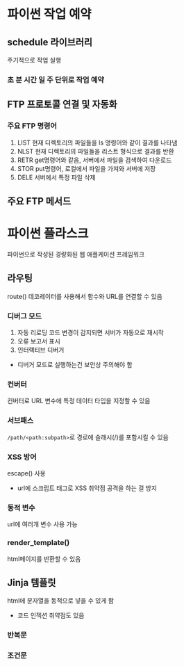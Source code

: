 # 파이썬 작업 예약

## schedule 라이브러리
주기적으로 작업 실행

### 초 분 시간 일 주 단위로 작업 예약

## FTP 프로토콜 연결 및 자동화

### 주요 FTP 명령어

1. LIST
현재 디렉토리의 파일들을 ls 명령어와 같이 결과를 나타냄
2. NLST
현재 디렉토리의 파일들을 리스트 형식으로 결과를 반환
3. RETR
get명령어와 같음, 서버에서 파일을 검색하여 다운로드
4. STOR
put명령어, 로컬에서 파일을 가져와 서버에 저장
5. DELE
서버에서 특정 파일 삭제

## 주요 FTP 메서드

# 파이썬 플라스크

파이썬으로 작성된 경량화된 웹 애플케이션 프레임워크

## 라우팅
route() 데코레이터를 사용해서 함수와 URL를 연결할 수 있음

### 디버그 모드

1. 자동 리로딩
코드 변경이 감지되면 서버가 자동으로 재시작
2. 오류 보고서 표시
3. 인터랙티브 디버거
* 디버거 모드로 실행하는건 보안상 주의해야 함

### 컨버터
컨버터로 URL 변수에 특정 데이터 타입을 지정할 수 있음

### 서브패스
`/path/<path:subpath>`로 경로에 슬래시(/)를 포함시킬 수 있음

### XSS 방어
escape() 사용
* url에 스크립트 태그로 XSS 취약점 공격을 하는 걸 방지

### 동적 변수
url에 여러개 변수 사용 가능

### render_template()
html페이지를 반환할 수 있음

## Jinja 템플릿
html에 문자열을 동적으로 넣을 수 있게 함
* 코드 인젝션 취약점도 있음

### 반복문

### 조건문